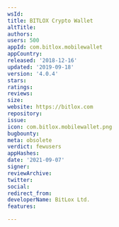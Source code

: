 ```yaml
---
wsId: 
title: BITLOX Crypto Wallet
altTitle: 
authors: 
users: 500
appId: com.bitlox.mobilewallet
appCountry: 
released: '2018-12-16'
updated: '2019-09-18'
version: '4.0.4'
stars: 
ratings: 
reviews: 
size: 
website: https://bitlox.com
repository: 
issue: 
icon: com.bitlox.mobilewallet.png
bugbounty: 
meta: obsolete
verdict: fewusers
appHashes: 
date: '2021-09-07'
signer: 
reviewArchive: 
twitter: 
social: 
redirect_from: 
developerName: BitLox Ltd.
features: 

---
```


